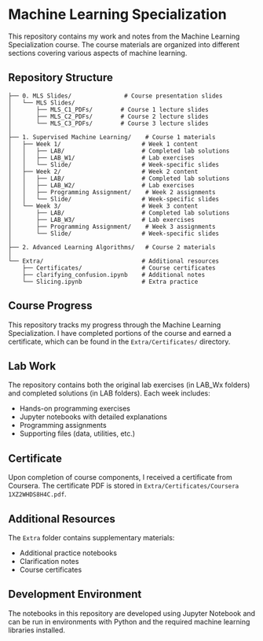 # Machine Learning Specialization

This repository contains my work and notes from the Machine Learning Specialization course. The course materials are organized into different sections covering various aspects of machine learning.

## Repository Structure

```
├── 0. MLS Slides/               # Course presentation slides
│   └── MLS Slides/
│       ├── MLS_C1_PDFs/        # Course 1 lecture slides
│       ├── MLS_C2_PDFs/        # Course 2 lecture slides
│       └── MLS_C3_PDFs/        # Course 3 lecture slides
│
├── 1. Supervised Machine Learning/    # Course 1 materials
│   ├── Week 1/                       # Week 1 content
│   │   ├── LAB/                      # Completed lab solutions
│   │   ├── LAB_W1/                   # Lab exercises
│   │   └── Slide/                    # Week-specific slides
│   ├── Week 2/                       # Week 2 content
│   │   ├── LAB/                      # Completed lab solutions
│   │   ├── LAB_W2/                   # Lab exercises
│   │   ├── Programming Assignment/    # Week 2 assignments
│   │   └── Slide/                    # Week-specific slides
│   └── Week 3/                       # Week 3 content
│       ├── LAB/                      # Completed lab solutions
│       ├── LAB_W3/                   # Lab exercises
│       ├── Programming Assignment/    # Week 3 assignments
│       └── Slide/                    # Week-specific slides
│
├── 2. Advanced Learning Algorithms/   # Course 2 materials
│
└── Extra/                            # Additional resources
    ├── Certificates/                 # Course certificates
    ├── clarifying_confusion.ipynb    # Additional notes
    └── Slicing.ipynb                 # Extra practice
```

## Course Progress

This repository tracks my progress through the Machine Learning Specialization. I have completed portions of the course and earned a certificate, which can be found in the `Extra/Certificates/` directory.

## Lab Work

The repository contains both the original lab exercises (in LAB_Wx folders) and completed solutions (in LAB folders). Each week includes:
- Hands-on programming exercises
- Jupyter notebooks with detailed explanations
- Programming assignments
- Supporting files (data, utilities, etc.)

## Certificate

Upon completion of course components, I received a certificate from Coursera. The certificate PDF is stored in `Extra/Certificates/Coursera 1XZ2WHDS8H4C.pdf`.

## Additional Resources

The `Extra` folder contains supplementary materials:
- Additional practice notebooks
- Clarification notes
- Course certificates

## Development Environment

The notebooks in this repository are developed using Jupyter Notebook and can be run in environments with Python and the required machine learning libraries installed.
